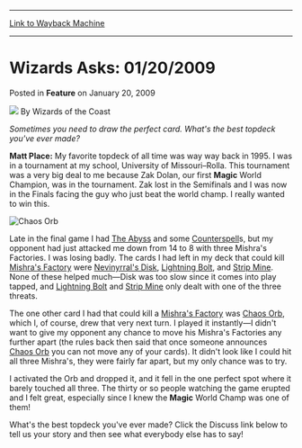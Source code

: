 
---
[Link to Wayback Machine](https://web.archive.org/web/20220117051936/https://magic.wizards.com/en/articles/archive/feature/wizards-asks-01202009-2009-01-20)

[_metadata_:author]:- "Wizards of the Coast"
[_metadata_:description]:- "Sometimes you need to draw the perfect card. What's the best topdeck you've ever made? Matt Place: My favorite topdeck of all time was way way back in 1995. I was in a tournament at my school, University of Missouri–Rolla. This tournament was a very big deal to me because Zak Dolan, our first Magic World Champion, was in the tournament. Zak lost in the Semifinals and I was now"
[_metadata_:generator]:- "Drupal 7 (http://drupal.org)"
[_metadata_:node]:- "596326"
[_metadata_:publish_date]:- "2009-01-20"
[_metadata_:source]:- "div-main-content"
[_metadata_:title]:- "Wizards Asks: 01/20/2009"
[_metadata_:wayback_capture_timestamp]:- "2022-01-17 05:19:36"
[_metadata_:wayback_raw_url]:- "https://web.archive.org/web/20220117051936id_/https://magic.wizards.com/en/articles/archive/feature/wizards-asks-01202009-2009-01-20"
[_metadata_:wayback_url]:- "https://magic.wizards.com/en/articles/archive/feature/wizards-asks-01202009-2009-01-20"
---


Wizards Asks: 01/20/2009
========================



 Posted in **Feature**
 on January 20, 2009 






![](https://media.magic.wizards.com/styles/auth_small/public/images/person/wizards_author.jpg)
By Wizards of the Coast












*Sometimes you need to draw the perfect card. What's the best topdeck you've ever made?*


**Matt Place:** My favorite topdeck of all time was way way back in 1995. I was in a tournament at my school, University of Missouri–Rolla. This tournament was a very big deal to me because Zak Dolan, our first **Magic** World Champion, was in the tournament. Zak lost in the Semifinals and I was now in the Finals facing the guy who just beat the world champ. I really wanted to win this.



![Chaos Orb](http://gatherer.wizards.com/Handlers/Image.ashx?type=card&name=Chaos+Orb)

Late in the final game I had [The Abyss](https://gatherer.wizards.com/Pages/Card/Details.aspx?name=The+Abyss) and some [Counterspell](https://gatherer.wizards.com/Pages/Card/Details.aspx?name=Counterspell)s, but my opponent had just attacked me down from 14 to 8 with three Mishra's Factories. I was losing badly. The cards I had left in my deck that could kill [Mishra's Factory](https://gatherer.wizards.com/Pages/Card/Details.aspx?name=Mishra%27s+Factory) were [Nevinyrral's Disk](https://gatherer.wizards.com/Pages/Card/Details.aspx?name=Nevinyrral%27s+Disk), [Lightning Bolt](https://gatherer.wizards.com/Pages/Card/Details.aspx?name=Lightning+Bolt), and [Strip Mine](https://gatherer.wizards.com/Pages/Card/Details.aspx?name=Strip+Mine). None of these helped much—Disk was too slow since it comes into play tapped, and [Lightning Bolt](https://gatherer.wizards.com/Pages/Card/Details.aspx?name=Lightning+Bolt) and [Strip Mine](https://gatherer.wizards.com/Pages/Card/Details.aspx?name=Strip+Mine) only dealt with one of the three threats.


The one other card I had that could kill a [Mishra's Factory](https://gatherer.wizards.com/Pages/Card/Details.aspx?name=Mishra%27s+Factory) was [Chaos Orb](https://gatherer.wizards.com/Pages/Card/Details.aspx?name=Chaos+Orb), which I, of course, drew that very next turn. I played it instantly—I didn't want to give my opponent any chance to move his Mishra's Factories any further apart (the rules back then said that once someone announces [Chaos Orb](https://gatherer.wizards.com/Pages/Card/Details.aspx?name=Chaos+Orb) you can not move any of your cards). It didn't look like I could hit all three Mishra's, they were fairly far apart, but my only chance was to try.


I activated the Orb and dropped it, and it fell in the one perfect spot where it barely touched all three. The thirty or so people watching the game erupted and I felt great, especially since I knew the **Magic** World Champ was one of them!


What's the best topdeck you've ever made? Click the Discuss link below to tell us your story and then see what everybody else has to say!








